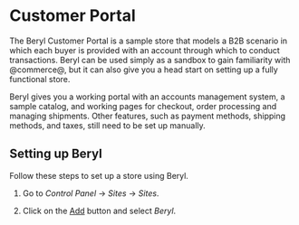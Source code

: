 # Customer Portal

The Beryl Customer Portal is a sample store that models a B2B scenario in which
each buyer is provided with an account through which to conduct transactions.
Beryl can be used simply as a sandbox to gain familiarity with @commerce@, but
it can also give you a head start on setting up a fully functional store.

Beryl gives you a working portal with an accounts management system, a sample
catalog, and working pages for checkout, order processing and managing
shipments. Other features, such as payment methods, shipping methods, and taxes,
still need to be set up manually.

## Setting up Beryl

Follow these steps to set up a store using Beryl.

1.  Go to *Control Panel* &rarr; *Sites* &rarr; *Sites*.

2.  Click on the [Add](../../images/icon-add.png) button and select *Beryl*.
